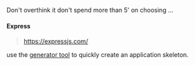 
Don't overthink it
    don't spend more than 5' on choosing ...


#### Express

> https://expressjs.com/

use the [generator tool](https://expressjs.com/en/starter/generator.html) to quickly create an application skeleton.
